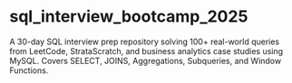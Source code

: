 # sql_interview_bootcamp_2025
A 30-day SQL interview prep repository solving 100+ real-world queries from LeetCode, StrataScratch, and business analytics case studies using MySQL. Covers SELECT, JOINS, Aggregations, Subqueries, and Window Functions.
